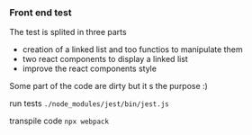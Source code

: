 ### Front end test

The test is splited in three parts
- creation of a linked list and too functios to manipulate them
- two react components to display a linked list
- improve the react components style

Some part of the code are dirty but it s the purpose :)

run tests 
`./node_modules/jest/bin/jest.js`

transpile code
`npx webpack`

